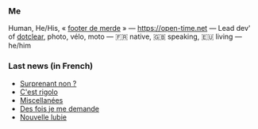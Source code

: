 ### Me

Human, He/His, « [footer de merde](https://open-time.net/post/2013/07/17/La-veritable-histoire-du-Footer-de-merde-) » — https://open-time.net — Lead dev' of [dotclear](https://git.dotclear.org/dev/dotclear), photo, vélo, moto — 🇫🇷 native, 🇬🇧 speaking, 🇪🇺 living — he/him

### Last news (in French)

<!-- BLOG-POST-LIST:START -->
- [Surprenant non ?](https://open-time.net/post/2022/12/09/Surprenant-non)
- [C&#39;est rigolo](https://open-time.net/post/2022/12/08/C-est-rigolo)
- [Miscellanées](https://open-time.net/post/2022/12/07/Miscellanees)
- [Des fois je me demande](https://open-time.net/post/2022/12/06/Des-fois-je-me-demande)
- [Nouvelle lubie](https://open-time.net/post/2022/12/05/Nouvelle-lubie)
<!-- BLOG-POST-LIST:END -->

